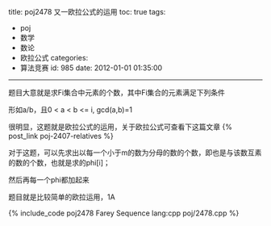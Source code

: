title: poj2478 又一欧拉公式的运用
toc: true
tags:
  - poj
  - 数学
  - 数论
  - 欧拉公式
categories:
  - 算法竞赛
id: 985
date: 2012-01-01 01:35:00
---

题目大意就是求Fi集合中元素的个数，其中Fi集合的元素满足下列条件

形如a/b，且0 < a < b <= i, gcd(a,b)=1 

很明显，这题就是欧拉公式的运用，关于欧拉公式可查看下这篇文章 {% post_link poj-2407-relatives %}

对于这题，可以先求出以每一个小于m的数为分母的数的个数，即也是与该数互素的数的个数，也就是求的phi[i]；

然后再每一个phi都加起来

题目就是比较简单的欧拉运用，1A

{% include_code poj2478 Farey Sequence lang:cpp poj/2478.cpp %}